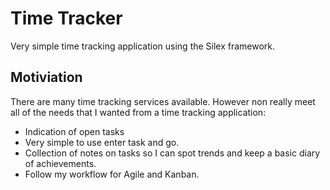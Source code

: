 Time Tracker
===========

Very simple time tracking application using the Silex framework. 

## Motiviation
There are many time tracking services available. However non really meet all of the needs that I wanted from a time tracking application: 
   * Indication of open tasks 
   * Very simple to use enter task and go.
   * Collection of notes on tasks so I can spot trends and keep a basic diary of achievements. 
   * Follow my workflow for Agile and Kanban.
   
   
